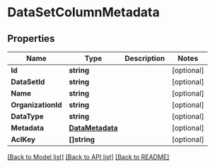 # DataSetColumnMetadata

## Properties

Name | Type | Description | Notes
------------ | ------------- | ------------- | -------------
**Id** | **string** |  | [optional] 
**DataSetId** | **string** |  | [optional] 
**Name** | **string** |  | [optional] 
**OrganizationId** | **string** |  | [optional] 
**DataType** | **string** |  | [optional] 
**Metadata** | [**DataMetadata**](DataMetadata.md) |  | [optional] 
**AclKey** | **[]string** |  | [optional] 

[[Back to Model list]](../README.md#documentation-for-models) [[Back to API list]](../README.md#documentation-for-api-endpoints) [[Back to README]](../README.md)


